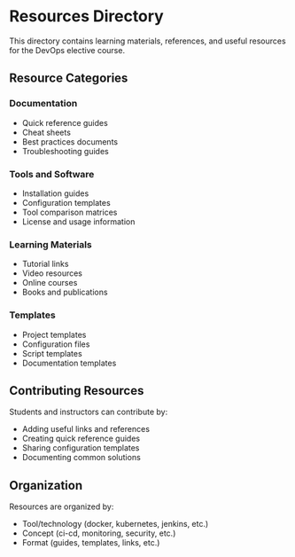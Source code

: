 # Resources Directory

This directory contains learning materials, references, and useful resources for the DevOps elective course.

## Resource Categories

### Documentation
- Quick reference guides
- Cheat sheets
- Best practices documents
- Troubleshooting guides

### Tools and Software
- Installation guides
- Configuration templates
- Tool comparison matrices
- License and usage information

### Learning Materials
- Tutorial links
- Video resources
- Online courses
- Books and publications

### Templates
- Project templates
- Configuration files
- Script templates
- Documentation templates

## Contributing Resources

Students and instructors can contribute by:
- Adding useful links and references
- Creating quick reference guides
- Sharing configuration templates
- Documenting common solutions

## Organization

Resources are organized by:
- Tool/technology (docker, kubernetes, jenkins, etc.)
- Concept (ci-cd, monitoring, security, etc.)
- Format (guides, templates, links, etc.)